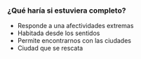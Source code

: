 ### ¿Qué haría si estuviera completo?

* Responde a una afectividades extremas
* Habitada desde los sentidos
* Permite encontrarnos con las ciudades
* Ciudad que se rescata
